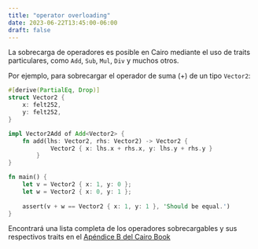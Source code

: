 ```yaml
---
title: "operator overloading"
date: 2023-06-22T13:45:00-06:00
draft: false
---
```


La sobrecarga de operadores es posible en Cairo mediante el uso de traits particulares, como `Add`, `Sub`, `Mul`, `Div` y muchos otros.

Por ejemplo, para sobrecargar el operador de suma (+) de un tipo `Vector2`:

```rust {.codebox}
#[derive(PartialEq, Drop)]
struct Vector2 {
    x: felt252,
    y: felt252,
}

impl Vector2Add of Add<Vector2> {
    fn add(lhs: Vector2, rhs: Vector2) -> Vector2 {
            Vector2 { x: lhs.x + rhs.x, y: lhs.y + rhs.y }
        }
}

fn main() {
    let v = Vector2 { x: 1, y: 0 };
    let w = Vector2 { x: 0, y: 1 };
    
    assert(v + w == Vector2 { x: 1, y: 1 }, 'Should be equal.')
}
```

Encontrará una lista completa de los operadores sobrecargables y sus respectivos traits en el [Apéndice B del Cairo Book](https://cairo-book.github.io/appendix-02-operators-and-symbols.html)
